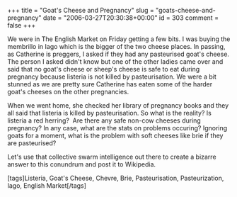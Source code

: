 +++
title = "Goat's Cheese and Pregnancy"
slug = "goats-cheese-and-pregnancy"
date = "2006-03-27T20:30:38+00:00"
id = 303
comment = false
+++

We were in The English Market on Friday getting a few bits. I was buying the membrillo in Iago which is the bigger of the two cheese places. In passing, as Catherine is preggers, I asked if they had any pasteurised goat's cheese. The person I asked didn't know but one of the other ladies came over and said that no goat's cheese or sheep's cheese is safe to eat during pregnancy because listeria is not killed by pasteurisation. We were a bit stunned as we are pretty sure Catherine has eaten some of the harder goat's cheeses on the other pregnancies.

When we went home, she checked her library of pregnancy books and they all said that listeria is killed by pasteurisation. So what is the reality? Is listeria a red herring?  Are there any safe non-cow cheeses during pregnancy? In any case, what are the stats on problems occuring? Ignoring goats for a moment, what is the problem with soft cheeses like brie if they are pasteurised?

Let's use that collective swarm intelligence out there to create a bizarre answer to this conundrum and post it to Wikipedia.

[tags]Listeria, Goat's Cheese, Chevre, Brie, Pasteurisation, Pasteurization, Iago, English Market[/tags]

